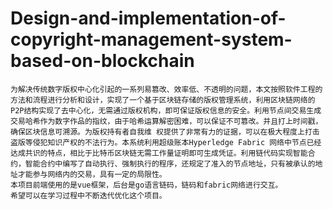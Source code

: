 # Design-and-implementation-of-copyright-management-system-based-on-blockchain
    为解决传统数字版权中心化引起的一系列易篡改、效率低、不透明的问题，本文按照软件工程的方法和流程进行分析和设计，实现了一个基于区块链存储的版权管理系统，利用区块链网络的P2P结构实现了去中心化，无需通过版权机构，即可保证版权信息的安全。利用节点间交易生成交易哈希作为数字作品的指纹，由于哈希运算解密困难，可以保证不可篡改。并且打上时间戳，确保区块信息可溯源。为版权持有者自我维 权提供了非常有力的证据，可以在极大程度上打击盗版等侵犯知识产权的不法行为。本系统利用超级账本Hyperledge Fabric 网络中节点已经达成共识的特点，相比于比特币区块链无需工作量证明即可生成凭证。利用链代码实现智能合约，智能合约中编写了自动执行、强制执行的程序，还规定了准入的节点地址，只有被承认的地址才能参与网络内的交易，具有一定的局限性。
    本项目前端使用的是vue框架，后台是go语言链码，链码和fabric网络进行交互。
    希望可以在学习过程中不断迭代优化这个项目。
